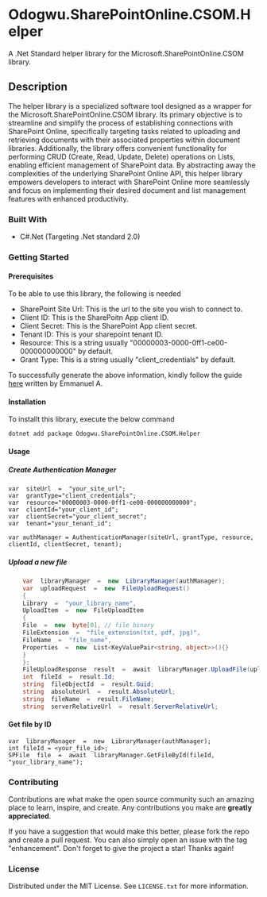 # Odogwu.SharePointOnline.CSOM.Helper

A .Net Standard helper library for the Microsoft.SharePointOnline.CSOM library.

## Description

The helper library is a specialized software tool designed as a wrapper for the Microsoft.SharePointOnline.CSOM library. Its primary objective is to streamline and simplify the process of establishing connections with SharePoint Online, specifically targeting tasks related to uploading and retrieving documents with their associated properties within document libraries. Additionally, the library offers convenient functionality for performing CRUD (Create, Read, Update, Delete) operations on Lists, enabling efficient management of SharePoint data. By abstracting away the complexities of the underlying SharePoint Online API, this helper library empowers developers to interact with SharePoint Online more seamlessly and focus on implementing their desired document and list management features with enhanced productivity.

### Built With

- C#.Net (Targeting .Net standard 2.0)

### Getting Started

#### Prerequisites

 To be able to use this library, the following is needed

- SharePoint Site Url: This is the url to the site you wish to connect to.
- Client ID: This is the SharePoitn App client ID.
- Client Secret: This is the SharePoint App client secret.
- Tenant ID: This is your sharepoint tenant ID.
- Resource: This is a string usually "00000003-0000-0ff1-ce00-000000000000" by default.
- Grant Type: This is a string usually "client_credentials" by default.

To successfully generate the above information, kindly follow the guide [here](https://emmanueladegor.medium.com/sharepoint-online-rest-api-authentication-in-postman-b66d9ea5f0bc) written by Emmanuel A.

#### Installation

To installt this library, execute the below command

    dotnet add package Odogwu.SharePointOnline.CSOM.Helper

#### Usage

##### Create Authentication Manager

    var  siteUrl  =  "your_site_url";
    var  grantType="client_credentials";
    var  resource="00000003-0000-0ff1-ce00-000000000000";
    var  clientId="your_client_id";
    var  clientSecret="your_client_secret";
    var  tenant="your_tenant_id";

    var authManager = AuthenticationManager(siteUrl, grantType, resource, clientId, clientSecret, tenant);

##### Upload a new file

```cs
    var  libraryManager  =  new  LibraryManager(authManager);
    var  uploadRequest  =  new  FileUploadRequest()
    {
    Library  =  "your_library_name",
    UploadItem  =  new  FileUploadItem
    {
    File  =  new  byte[0], // file binary
    FileExtension  =  "file_extension(txt, pdf, jpg)",
    FileName  =  "file_name",
    Properties  =  new  List<KeyValuePair<string, object>>(){}
    }
    };
    FileUploadResponse  result  =  await  libraryManager.UploadFile(uploadRequest);
    int  fileId  =  result.Id;
    string  fileObjectId  =  result.Guid;
    string  absoluteUrl  =  result.AbsoluteUrl;
    string  fileName  =  result.FileName;
    string  serverRelativeUrl  =  result.ServerRelativeUrl;
```

#### Get file by ID

    var  libraryManager  =  new  LibraryManager(authManager);
    int fileId = <your_file_id>;
    SPFile  file  =  await  libraryManager.GetFileById(fileId, "your_library_name");

### Contributing

Contributions are what make the open source community such an amazing place to learn, inspire, and create. Any contributions you make are **greatly appreciated**.

If you have a suggestion that would make this better, please fork the repo and create a pull request. You can also simply open an issue with the tag "enhancement". Don't forget to give the project a star! Thanks again!

### License

Distributed under the MIT License. See `LICENSE.txt` for more information.
